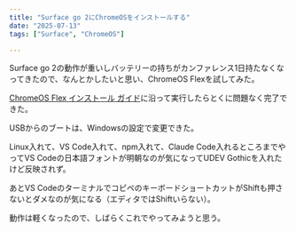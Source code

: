 ```yaml
---
title: "Surface go 2にChromeOSをインストールする"
date: "2025-07-13"
tags: ["Surface", "ChromeOS"]

---
```


Surface go 2の動作が重いしバッテリーの持ちがカンファレンス1日持たなくなってきたので、なんとかしたいと思い、ChromeOS Flexを試してみた。

[ChromeOS Flex インストール ガイド](https://support.google.com/chromeosflex/answer/11541904?hl=ja)に沿って実行したらとくに問題なく完了できた。

USBからのブートは、Windowsの設定で変更できた。

Linux入れて、VS Code入れて、npm入れて、Claude Code入れるところまでやってVS Codeの日本語フォントが明朝なのが気になってUDEV Gothicを入れたけど反映されず。

あとVS CodeのターミナルでコピペのキーボードショートカットがShiftも押さないとダメなのが気になる（エディタではShiftいらない）。

動作は軽くなったので、しばらくこれでやってみようと思う。
